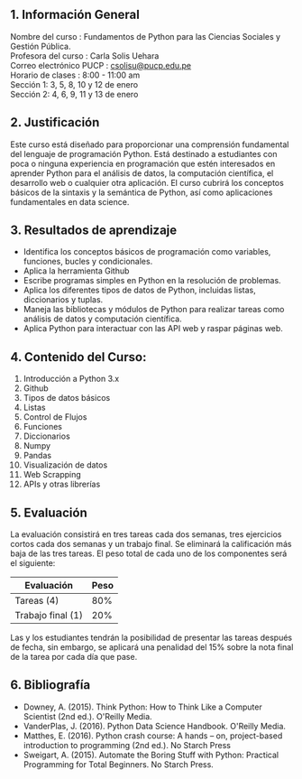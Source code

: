 ## 1.	Información General

Nombre del curso		: Fundamentos de Python para las Ciencias Sociales  y Gestión Pública.  
Profesora del curso		: Carla Solis Uehara  
Correo electrónico PUCP	: csolisu@pucp.edu.pe  
Horario de clases		: 8:00 - 11:00 am   
Sección 1: 3, 5, 8, 10 y 12 de enero  
Sección 2: 4, 6, 9, 11 y 13 de enero


## 2.	Justificación
Este curso está diseñado para proporcionar una comprensión fundamental del lenguaje de programación Python. Está destinado a estudiantes con poca o ninguna experiencia en programación que estén interesados en aprender Python para el análisis de datos, la computación científica, el desarrollo web o cualquier otra aplicación. El curso cubrirá los conceptos básicos de la sintaxis y la semántica de Python, así como aplicaciones fundamentales en data science. 



##  3. Resultados de aprendizaje

- Identifica los conceptos básicos de programación como variables, funciones, bucles y condicionales.
- Aplica la herramienta Github 
- Escribe programas simples en Python en la resolución de problemas.
- Aplica los diferentes tipos de datos de Python, incluidas listas, diccionarios y tuplas.
- Maneja las bibliotecas y módulos de Python para realizar tareas como análisis de datos y computación científica.
- Aplica Python para interactuar con las API web y raspar páginas web.


## 4.	Contenido del Curso: 

1.	Introducción a Python 3.x 
2.	Github
3.	Tipos de datos básicos
4.	Listas 
5.	Control de Flujos 
6.	Funciones
7.	Diccionarios 
8.	Numpy
9.	Pandas
10.	Visualización de datos
11.	Web Scrapping
12.	APIs y otras librerías


## 5.	Evaluación
La evaluación consistirá en tres tareas cada dos semanas, tres ejercicios cortos cada dos semanas y un trabajo final. Se eliminará la calificación más baja de las tres tareas. El peso total de cada uno de los componentes será el siguiente:

|Evaluación| Peso|
| ----------- | ----------- |
|Tareas (4)|     80%  |
|Trabajo final (1)	|	 	20% |


Las y los estudiantes tendrán la posibilidad de presentar las tareas después de fecha, sin embargo, se aplicará una penalidad del 15% sobre la nota final de la tarea por cada día que pase.

## 6.	Bibliografía
- Downey, A. (2015). Think Python: How to Think Like a Computer Scientist (2nd ed.). O'Reilly Media. 
- VanderPlas, J. (2016). Python Data Science Handbook. O'Reilly Media. 
- Matthes, E. (2016). Python crash course: A hands – on, project-based introduction to programming (2nd ed.). No Starch Press
- Sweigart, A. (2015). Automate the Boring Stuff with Python: Practical
Programming for Total Beginners. No Starch Press. 






